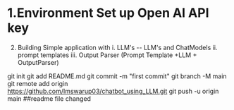 # 1.Environment Set up Open AI API key 
2. Building Simple application with 
i. LLM's -- LLM's and ChatModels
ii. prompt templates
iii. Output Parser (Prompt Template +LLM + OutputParser)


git init
git add README.md
git commit -m "first commit"
git branch -M main
git remote add origin https://github.com/Imswarup03/chatbot_using_LLM.git
git push -u origin main
##readme file changed


